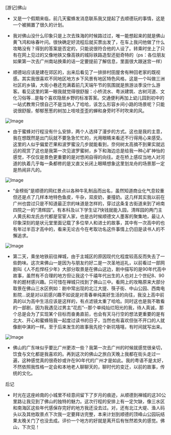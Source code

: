 [游记]佛山

-  又是一个假期来临，前几天蜜蜂发消息联系我又提起了去顺德玩的事情，这是一个被搁置了很久的计划。
- 我对佛山没什么印象只是上次去珠海的时候路过过，唯一能想起来的就是佛山黄飞鸿和咏春叶问。很快确定好流程后就买票出发了，在车上我问他做了什么攻略没有？得到的答案是否定的，只能说很符合他的人设了。转乘时坐上了只有在网上见过的又像地铁又像高铁的城际铁路造型还挺奇特的（ps：各位朋友如果第一次去广州南站换乘的话一定要提前了解信息，里面很大跟迷宫一样）

- 顺德站应该是建在郊区的，出来后看见了一排排村田屋舍有种回老家的既视感。其实我很喜欢不同地区地方乡下风景有地区特色风格，这是一个叫做三洲社区的乡镇，大街小巷还充满着前几天端午节的氛围就是旅游淡季没什么游客。看见这里的第一眼我就觉得很舒服：小桥流水、粤派建筑、古树河道、文化习俗等...是每个喜欢隐居乡野的标准答案。交通便利再加上幼儿园到初中的一站式教育只恨自己不是当地人了哈哈，该怎么形容乡间小路的场景呢？只能说很舒服，郁郁葱葱的树加上吱吱歪歪的蝉和身旁时不时吹来的风。

![Image](https://github.com/user-attachments/assets/13db74d8-51ae-4914-a813-731d3c9c7cd6)

- 由于蜜蜂对行程没有什么安排，两个人选择了漫步的方式。这也是我的主意，我在想既然是出门玩就不要急急忙忙的，光用眼睛来看还不行得用心来感受。这里的人似乎偏爱芒果和波罗蜜没几步就能看到，奈何树太高摘不到果实就远远的观赏了这也是我第一次见波罗蜜树，乡下和海边总是给我一种心旷神怡的感觉，不仅仅是景色更重要的是对悠闲自得的向往。走在桥上感叹当地人对河道的执着几乎每一条都修的是又直又长闭上眼睛想象这里划龙舟的场景那一定是热闹非凡的。

![Image](https://github.com/user-attachments/assets/71a2285b-dfad-48df-8479-71faaa4b797d)

- “金榜街”是顺德的网红景点以各种牛乳制品而出名，虽然知道商业化气息较重但还是点了几样本地特色鱼皮，牛杂，双皮奶，姜撞奶。这几样其实我以前在广州也尝过只是不知道最正宗的味道是怎样的，穿过这条复古街道来到了岭南四院之一的“清辉园”。有本科及以下学生证7快钱就能入园，清晖园的两门主人黄氏和龙氏古代都是官宦人家，也是古时候顺德文人墨客的聚集地，最让人印象深刻的是状元堂里面记载了多位举人和进士的故事，其中有一次高中的也有年过半百才高中的，看来无论古今在考取功名这件事情上仍旧是读书人的不懈追求。

![Image](https://github.com/user-attachments/assets/883b7be1-c04e-46d3-82b0-a929e73dc42e)

- 第二天，乘坐地铁前往禅城，由于主城区的原因现代化程度较高反而失去了一些韵味。这次来佛山一是因为与朋友约好二是一次圣地巡礼，以前看过一部网剧叫《人不彪悍枉少年》大部分取景是在佛山这边，剧中描写的是90年代高中故事，虽然有不合理的地方但让我这个千禧年代出生的人也对上个世纪8、90年的题材感兴趣。只可惜在禅城只找到了佛山三中。看网上的攻略原来大部分取景在佛山三水区例如：剧中常出现的北江大提、筷子街、中山公园、西南电影院...说是对以前感兴趣不如说是对青春单纯美好生活的向往，我没上高中前真的以为高中生活应该是这样的，有点滤镜太重了哈哈。同时这也是我不敢看的一部剧，因为我遇见过男主“花彪”--那个单纯灿烂阳光的我，待人真诚，那个总是会为了实现某个目标而奋勇直前，也会有天马行空的想法更重要的是有北大、开心和蜜蜂陪我一起度过读书的日子，当然也有喜欢但张不开口的人就像剧中演的一样。至于后来发生的故事我先挖个新坑嘻嘻，有时间就写出来。

![Image](https://github.com/user-attachments/assets/da23a69e-7b55-44ed-8c41-3cb1d7a82b18)

- 佛山的广东味似乎要比广州更浓一些？我第一次去广州的时候就感觉很亲切，饮食与文化都是我喜欢的。再到这次的佛山之旅白天晚上我都在街头走过一遍，这种感觉真的很奇妙或许在90年代的广州才是如此。我的粤语不是太好，不然依照我性格一定会和本地老人聊聊天的，聊时代的变迁，以前的故事，传统的文化。

后记

- 时光在这座岭南的小城里不经意间留下了岁月的痕迹，从顺德到禅城的这30公里路让我见到了佛山的独特的魅力。这次行程的安排上有一定欠缺，像三水区和南海区这些年代感保存完好的地方我还没去过。对，还有北江大堤、渔人码头以及其他取景点下次我一定要拜访完整，本来计划到顺德的顶峰山公园玩结果太晚关门了也没去成。评价一个地方的好就是离开后有怅然若失的感觉。佛山，下次见！